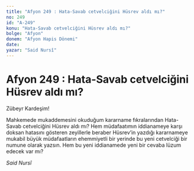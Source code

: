 ```yaml
---
title: "Afyon 249 : Hata-Savab cetvelciğini Hüsrev aldı mı?"
no: 249
id: "A-249"
konu: "Hata-Savab cetvelciğini Hüsrev aldı mı?"
bolge: "Afyon"
donem: "Afyon Hapis Dönemi"
date: 
yazar: "Said Nursî"
---
```


# Afyon 249 : Hata-Savab cetvelciğini Hüsrev aldı mı?

Zübeyr Kardeşim!

Mahkemede mukaddemesini okuduğum kararname fıkralarından Hata-Savab cetvelciğini Hüsrev aldı mı? Hem müdafaatımın iddianameye karşı doksan hatasını gösteren zeyillerle beraber Hüsrev’in yazdığı kararnameye mukabil büyük müdafaatların ehemmiyetli bir yerinde bu yeni cetvelciği bir numune olarak yazsın. Hem bu yeni iddianamede yeni bir cevaba lüzum edecek var mı?

*Said Nursî*
